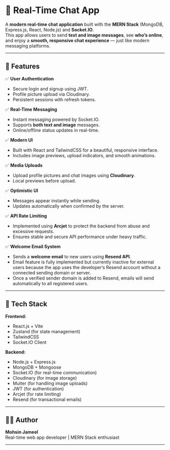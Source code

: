 # 💬 Real-Time Chat App

A **modern real-time chat application** built with the **MERN Stack** (MongoDB, Express.js, React, Node.js) and **Socket.IO**.  
This app allows users to send **text and image messages**, see **who’s online**, and enjoy a **smooth, responsive chat experience** — just like modern messaging platforms.

---

## 🚀 Features

✅ **User Authentication**

- Secure login and signup using JWT.
- Profile picture upload via Cloudinary.
- Persistent sessions with refresh tokens.

✅ **Real-Time Messaging**

- Instant messaging powered by Socket.IO.
- Supports **both text and image** messages.
- Online/offline status updates in real-time.

✅ **Modern UI**

- Built with React and TailwindCSS for a beautiful, responsive interface.
- Includes image previews, upload indicators, and smooth animations.

✅ **Media Uploads**

- Upload profile pictures and chat images using **Cloudinary**.
- Local previews before upload.

✅ **Optimistic UI**

- Messages appear instantly while sending.
- Updates automatically when confirmed by the server.

✅ **API Rate Limiting**

- Implemented using **Arcjet** to protect the backend from abuse and excessive requests.
- Ensures stable and secure API performance under heavy traffic.

✅ **Welcome Email System**

- Sends a **welcome email** to new users using **Resend API**.
- Email feature is fully implemented but currently inactive for external users because the app uses the developer’s Resend account without a connected sending domain or server.
- Once a verified sender domain is added to Resend, emails will send automatically to all registered users.

---

## 🧠 Tech Stack

**Frontend:**

- React.js + Vite
- Zustand (for state management)
- TailwindCSS
- Socket.IO Client

**Backend:**

- Node.js + Express.js
- MongoDB + Mongoose
- Socket.IO (for real-time communication)
- Cloudinary (for image storage)
- Multer (for handling image uploads)
- JWT (for authentication)
- Arcjet (for rate limiting)
- Resend (for transactional emails)

---

## 🧑‍💻 Author

**Mohsin Jameel**  
Real-time web app developer | MERN Stack enthusiast

---
